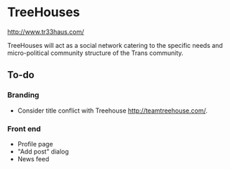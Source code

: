 TreeHouses
==========

http://www.tr33haus.com/

TreeHouses will act as a social network catering to the specific needs and micro-political community structure of the Trans community.

## To-do
### Branding
* Consider title conflict with Treehouse <http://teamtreehouse.com/>.

### Front end
* Profile page
* "Add post" dialog
* News feed
